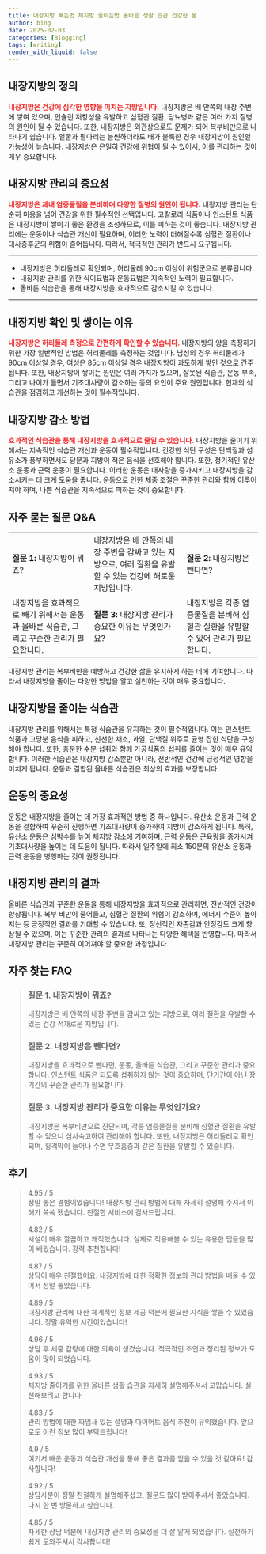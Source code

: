 ```yaml
---
title: 내장지방 빼는법 체지방 줄이는법 올바른 생활 습관 건강한 몸
author: bing
date: 2025-02-03
categories: [Blogging]
tags: [writing]
render_with_liquid: false
---
```



<h2 id='내장지방_정의'>내장지방의 정의</h2>

<p><b><span style="color: #ee2323;">내장지방은 건강에 심각한 영향을 미치는 지방입니다.</span></b> 내장지방은 배 안쪽의 내장 주변에 쌓여 있으며, 인슐린 저항성을 유발하고 심혈관 질환, 당뇨병과 같은 여러 가지 질병의 원인이 될 수 있습니다. 또한, 내장지방은 외관상으로도 문제가 되어 복부비만으로 나타나기 쉽습니다. 얼굴과 팔다리는 늘씬하더라도 배가 불룩한 경우 내장지방이 원인일 가능성이 높습니다. 내장지방은 은밀히 건강에 위협이 될 수 있어서, 이를 관리하는 것이 매우 중요합니다.</p>

<h2 id='내장지방의_중요성'>내장지방 관리의 중요성</h2>

<p><b><span style="color: #ee2323;">내장지방은 체내 염증물질을 분비하며 다양한 질병의 원인이 됩니다.</span></b> 내장지방 관리는 단순히 미용을 넘어 건강을 위한 필수적인 선택입니다. 고칼로리 식품이나 인스턴트 식품은 내장지방이 쌓이기 좋은 환경을 조성하므로, 이를 피하는 것이 좋습니다. 내장지방 관리에는 운동이나 식습관 개선이 필요하며, 이러한 노력이 더해질수록 심혈관 질환이나 대사증후군의 위험이 줄어듭니다. 따라서, 적극적인 관리가 반드시 요구됩니다.</p>

<hr />

<ul>
    <li>내장지방은 허리둘레로 확인되며, 허리둘레 90cm 이상이 위험군으로 분류됩니다.</li>
    <li>내장지방 관리를 위한 식이요법과 운동요법은 지속적인 노력이 필요합니다.</li>
    <li>올바른 식습관을 통해 내장지방을 효과적으로 감소시킬 수 있습니다.</li>
</ul>

<hr />

<h2 id='내장지방_확인방법'>내장지방 확인 및 쌓이는 이유</h2>

<p><b><span style="color: #ee2323;">내장지방은 허리둘레 측정으로 간편하게 확인할 수 있습니다.</span></b> 내장지방의 양을 측정하기 위한 가장 일반적인 방법은 허리둘레를 측정하는 것입니다. 남성의 경우 허리둘레가 90cm 이상일 경우, 여성은 85cm 이상일 경우 내장지방이 과도하게 쌓인 것으로 간주됩니다. 또한, 내장지방이 쌓이는 원인은 여러 가지가 있으며, 잘못된 식습관, 운동 부족, 그리고 나이가 들면서 기초대사량이 감소하는 등의 요인이 주요 원인입니다. 현재의 식습관을 점검하고 개선하는 것이 필수적입니다.</p>

<h2 id='내장지방_감소법'>내장지방 감소 방법</h2>

<p><b><span style="color: #ee2323;">효과적인 식습관을 통해 내장지방을 효과적으로 줄일 수 있습니다.</span></b> 내장지방을 줄이기 위해서는 지속적인 식습관 개선과 운동이 필수적입니다. 건강한 식단 구성은 단백질과 섬유소가 풍부하면서도 당분과 지방이 적은 음식을 선호해야 합니다. 또한, 정기적인 유산소 운동과 근력 운동이 필요합니다. 이러한 운동은 대사량을 증가시키고 내장지방을 감소시키는 데 크게 도움을 줍니다. 운동으로 인한 체중 조절은 꾸준한 관리와 함께 이루어져야 하며, 나쁜 식습관을 지속적으로 피하는 것이 중요합니다.</p>

<h2 id='질문과_답변'>자주 묻는 질문 Q&A</h2>

<table>
    <tr>
        <td><b>질문 1:</b> 내장지방이 뭐죠?</td>
        <td>내장지방은 배 안쪽의 내장 주변을 감싸고 있는 지방으로, 여러 질환을 유발할 수 있는 건강에 해로운 지방입니다.</td>
        <td><b>질문 2:</b> 내장지방은 뺀다면?</td>
    </tr>
    <tr>
        <td>내장지방을 효과적으로 빼기 위해서는 운동과 올바른 식습관, 그리고 꾸준한 관리가 필요합니다.</td>
        <td><b>질문 3:</b> 내장지방 관리가 중요한 이유는 무엇인가요?</td>
        <td>내장지방은 각종 염증물질을 분비해 심혈관 질환을 유발할 수 있어 관리가 필요합니다.</td>
    </tr>
</table>

<p>내장지방 관리는 복부비만을 예방하고 건강한 삶을 유지하게 하는 데에 기여합니다. 따라서 내장지방을 줄이는 다양한 방법을 알고 실천하는 것이 매우 중요합니다.</p>

<h2 id='내장지방의_식습관'>내장지방을 줄이는 식습관</h2>

<p>내장지방 관리를 위해서는 특정 식습관을 유지하는 것이 필수적입니다. 이는 인스턴트 식품과 고당분 음식을 피하고, 신선한 채소, 과일, 단백질 위주로 균형 잡힌 식단을 구성해야 합니다. 또한, 충분한 수분 섭취와 함께 가공식품의 섭취를 줄이는 것이 매우 유익합니다. 이러한 식습관은 내장지방 감소뿐만 아니라, 전반적인 건강에 긍정적인 영향을 미치게 됩니다. 운동과 결합된 올바른 식습관은 최상의 효과를 보장합니다.</p>

<h2 id='운동의_중요성'>운동의 중요성</h2>

<p>운동은 내장지방을 줄이는 데 가장 효과적인 방법 중 하나입니다. 유산소 운동과 근력 운동을 결합하여 꾸준히 진행하면 기초대사량이 증가하여 지방이 감소하게 됩니다. 특히, 유산소 운동은 심박수를 높여 체지방 감소에 기여하며, 근력 운동은 근육량을 증가시켜 기초대사량을 높이는 데 도움이 됩니다. 따라서 일주일에 최소 150분의 유산소 운동과 근력 운동을 병행하는 것이 권장됩니다.</p>

<h2 id='내장지방_관리의_결과'>내장지방 관리의 결과</h2>

<p>올바른 식습관과 꾸준한 운동을 통해 내장지방을 효과적으로 관리하면, 전반적인 건강이 향상됩니다. 복부 비만이 줄어들고, 심혈관 질환의 위험이 감소하며, 에너지 수준이 높아지는 등 긍정적인 결과를 기대할 수 있습니다. 또, 정신적인 자존감과 안정감도 크게 향상될 수 있으며, 이는 꾸준한 관리의 결과로 나타나는 다양한 혜택을 반영합니다. 따라서 내장지방 관리는 꾸준히 이어져야 할 중요한 과정입니다.</p>


<h2 id='자주_찾는_FAQ'>자주 찾는 FAQ</h2>
<div itemscope="" itemtype="https://schema.org/FAQPage"> 
<blockquote> 
<div itemscope="" itemprop="mainEntity" itemtype="https://schema.org/Question"> 
<h3 itemprop="name">질문 1. 내장지방이 뭐죠?</h3> 
<div itemscope="" itemprop="acceptedAnswer" itemtype="https://schema.org/Answer"> 
<span itemprop="text"> 
<p>내장지방은 배 안쪽의 내장 주변을 감싸고 있는 지방으로, 여러 질환을 유발할 수 있는 건강 적재로운 지방입니다.</p> 
</span> 
</div> 
</div> 
<div itemscope="" itemprop="mainEntity" itemtype="https://schema.org/Question"> 
<h3 itemprop="name">질문 2. 내장지방은 뺀다면?</h3> 
<div itemscope="" itemprop="acceptedAnswer" itemtype="https://schema.org/Answer"> 
<span itemprop="text"> 
<p>내장지방을 효과적으로 뺀다면, 운동, 올바른 식습관, 그리고 꾸준한 관리가 중요합니다. 인스턴트 식품은 되도록 섭취하지 않는 것이 중요하며, 단기간이 아닌 장기간의 꾸준한 관리가 필요합니다.</p> 
</span> 
</div> 
</div> 
<div itemscope="" itemprop="mainEntity" itemtype="https://schema.org/Question"> 
<h3 itemprop="name">질문 3. 내장지방 관리가 중요한 이유는 무엇인가요?</h3> 
<div itemscope="" itemprop="acceptedAnswer" itemtype="https://schema.org/Answer"> 
<span itemprop="text"> 
<p>내장지방은 복부비만으로 진단되며, 각종 염증물질을 분비해 심혈관 질환을 유발할 수 있으니 심사숙고하여 관리해야 합니다. 또한, 내장지방은 허리둘레로 확인되며, 횡격막이 늘어나 수면 무호흡증과 같은 질환을 유발할 수 있습니다.</p> 
</span> 
</div> 
</div> 
</blockquote> 
</div>
<h2 id='후기'>후기</h2>
<div itemscope itemtype="https://schema.org/Product">
  <blockquote>
  <div itemprop="review" itemscope itemtype="https://schema.org/Review">
      <div itemprop="reviewRating" itemscope itemtype="https://schema.org/Rating"> <span itemprop="ratingValue">4.95</span> / <span itemprop="bestRating">5</span> </div>
      <span itemprop="reviewBody">정말 좋은 경험이었습니다! 내장지방 관리 방법에 대해 자세히 설명해 주셔서 이해가 쏙쏙 됐습니다. 친절한 서비스에 감사드립니다.</span>
  </div>
  <br>
  <div itemprop="review" itemscope itemtype="https://schema.org/Review">
      <div itemprop="reviewRating" itemscope itemtype="https://schema.org/Rating"> <span itemprop="ratingValue">4.82</span> / <span itemprop="bestRating">5</span> </div>
      <span itemprop="reviewBody">시설이 매우 깔끔하고 쾌적했습니다. 실제로 적용해볼 수 있는 유용한 팁들을 많이 배웠습니다. 강력 추천합니다!</span>
  </div>
  <br>
  <div itemprop="review" itemscope itemtype="https://schema.org/Review">
      <div itemprop="reviewRating" itemscope itemtype="https://schema.org/Rating"> <span itemprop="ratingValue">4.87</span> / <span itemprop="bestRating">5</span> </div>
      <span itemprop="reviewBody">상담이 매우 친절했어요. 내장지방에 대한 정확한 정보와 관리 방법을 배울 수 있어서 정말 좋았습니다.</span>
  </div>
  <br>
  <div itemprop="review" itemscope itemtype="https://schema.org/Review">
      <div itemprop="reviewRating" itemscope itemtype="https://schema.org/Rating"> <span itemprop="ratingValue">4.89</span> / <span itemprop="bestRating">5</span> </div>
      <span itemprop="reviewBody">내장지방 관리에 대한 체계적인 정보 제공 덕분에 필요한 지식을 쌓을 수 있었습니다. 정말 유익한 시간이었습니다!</span>
  </div>
  <br>
  <div itemprop="review" itemscope itemtype="https://schema.org/Review">
      <div itemprop="reviewRating" itemscope itemtype="https://schema.org/Rating"> <span itemprop="ratingValue">4.96</span> / <span itemprop="bestRating">5</span> </div>
      <span itemprop="reviewBody">상담 후 체중 감량에 대한 의욕이 생겼습니다. 적극적인 조언과 정리된 정보가 도움이 많이 되었습니다.</span>
  </div>
  <br>
  <div itemprop="review" itemscope itemtype="https://schema.org/Review">
      <div itemprop="reviewRating" itemscope itemtype="https://schema.org/Rating"> <span itemprop="ratingValue">4.93</span> / <span itemprop="bestRating">5</span> </div>
      <span itemprop="reviewBody">체지방 줄이기를 위한 올바른 생활 습관을 자세히 설명해주셔서 고맙습니다. 실천해보려고 합니다!</span>
  </div>
  <br>
  <div itemprop="review" itemscope itemtype="https://schema.org/Review">
      <div itemprop="reviewRating" itemscope itemtype="https://schema.org/Rating"> <span itemprop="ratingValue">4.83</span> / <span itemprop="bestRating">5</span> </div>
      <span itemprop="reviewBody">관리 방법에 대한 짜임새 있는 설명과 다이어트 음식 추천이 유익했습니다. 앞으로도 이런 정보 많이 부탁드립니다!</span>
  </div>
  <br>
  <div itemprop="review" itemscope itemtype="https://schema.org/Review">
      <div itemprop="reviewRating" itemscope itemtype="https://schema.org/Rating"> <span itemprop="ratingValue">4.9</span> / <span itemprop="bestRating">5</span> </div>
      <span itemprop="reviewBody">여기서 배운 운동과 식습관 개선을 통해 좋은 결과를 얻을 수 있을 것 같아요! 감사합니다!</span>
  </div>
  <br>
  <div itemprop="review" itemscope itemtype="https://schema.org/Review">
      <div itemprop="reviewRating" itemscope itemtype="https://schema.org/Rating"> <span itemprop="ratingValue">4.92</span> / <span itemprop="bestRating">5</span> </div>
      <span itemprop="reviewBody">상담사분이 정말 친절하게 설명해주셨고, 질문도 많이 받아주셔서 좋았습니다. 다시 한 번 방문하고 싶습니다.</span>
  </div>
  <br>
  <div itemprop="review" itemscope itemtype="https://schema.org/Review">
      <div itemprop="reviewRating" itemscope itemtype="https://schema.org/Rating"> <span itemprop="ratingValue">4.85</span> / <span itemprop="bestRating">5</span> </div>
      <span itemprop="reviewBody">자세한 상담 덕분에 내장지방 관리의 중요성을 더 잘 알게 되었습니다. 실천하기 쉽게 도와주셔서 감사합니다!</span>
  </div>
  </blockquote>
</div>
